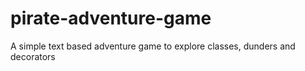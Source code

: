# pirate-adventure-game
A simple text based adventure game to explore classes, dunders and decorators
